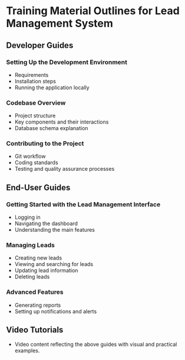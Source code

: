 
# Training Material Outlines for Lead Management System

## Developer Guides

### Setting Up the Development Environment
- Requirements
- Installation steps
- Running the application locally

### Codebase Overview
- Project structure
- Key components and their interactions
- Database schema explanation

### Contributing to the Project
- Git workflow
- Coding standards
- Testing and quality assurance processes

## End-User Guides

### Getting Started with the Lead Management Interface
- Logging in
- Navigating the dashboard
- Understanding the main features

### Managing Leads
- Creating new leads
- Viewing and searching for leads
- Updating lead information
- Deleting leads

### Advanced Features
- Generating reports
- Setting up notifications and alerts

## Video Tutorials
- Video content reflecting the above guides with visual and practical examples.
